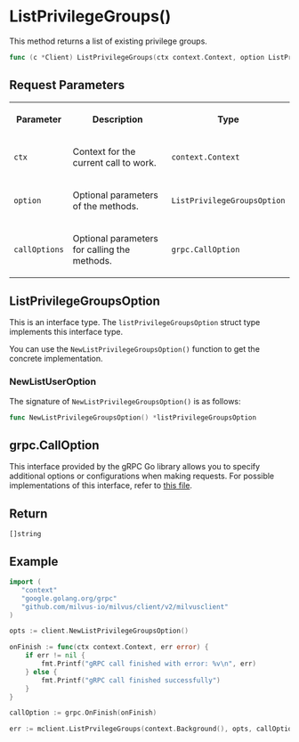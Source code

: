 # ListPrivilegeGroups()

This method returns a list of existing privilege groups.

```go
func (c *Client) ListPrivilegeGroups(ctx context.Context, option ListPrivilegeGroupsOption, callOptions ...grpc.CallOption) ([]*entity.PrivilegeGroup, error)
```

## Request Parameters

<table>
   <tr>
     <th><p>Parameter</p></th>
     <th><p>Description</p></th>
     <th><p>Type</p></th>
   </tr>
   <tr>
     <td><p><code>ctx</code></p></td>
     <td><p>Context for the current call to work.</p></td>
     <td><p><code>context.Context</code></p></td>
   </tr>
   <tr>
     <td><p><code>option</code></p></td>
     <td><p>Optional parameters of the methods.</p></td>
     <td><p><code>ListPrivilegeGroupsOption</code></p></td>
   </tr>
   <tr>
     <td><p><code>callOptions</code></p></td>
     <td><p>Optional parameters for calling the methods.</p></td>
     <td><p><code>grpc.CallOption</code></p></td>
   </tr>
</table>

## ListPrivilegeGroupsOption

This is an interface type. The `listPrivilegeGroupsOption` struct type implements this interface type. 

You can use the `NewListPrivilegeGroupsOption()` function to get the concrete implementation.

### NewListUserOption

The signature of `NewListPrivilegeGroupsOption()` is as follows:

```go
func NewListPrivilegeGroupsOption() *listPrivilegeGroupsOption
```

## grpc.CallOption

This interface provided by the gRPC Go library allows you to specify additional options or configurations when making requests. For possible implementations of this interface, refer to [this file](https://github.com/grpc/grpc-go/blob/v1.69.4/rpc_util.go#L174).

## Return

`[]string`

## Example

```go
import (
   "context"
   "google.golang.org/grpc"
   "github.com/milvus-io/milvus/client/v2/milvusclient"
)

opts := client.NewListPrivilegeGroupsOption()

onFinish := func(ctx context.Context, err error) {
    if err != nil {
        fmt.Printf("gRPC call finished with error: %v\n", err)
    } else {
        fmt.Printf("gRPC call finished successfully")
    }
}

callOption := grpc.OnFinish(onFinish)

err := mclient.ListPrvilegeGroups(context.Background(), opts, callOption)
```


